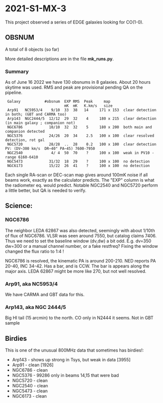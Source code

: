 # 2021-S1-MX-3

This project observed a series of EDGE galaxies looking for CO(1-0).

## OBSNUM

A total of 8 objects (so far)

More detailed descriptions are in the file **mk_runs.py**.

### Summary

As of June 16 2022 we have 130 obsnums in 8 galaxies. About 20 hours skytime was used.
RMS and peak are provisional pending QA on the pipeline.

     Galaxy           #obsnum  EXP RMS  Peak     map
                               mK  mK   K.km/s   size
     Arp91   NC5953/4    9/10  33  38   14     171 x 153  clear detection in both; (GBT and CARMA too)
     Arp143  NGC2444/5  12/12  29  32    4     180 x 215  clear detection (in main galaxy ; companion not) 
     NGC6786            10/10  32  32    5     180 x 200  both main and companion detected
     NGC5376            24/26  20  34    2.5   100 x 100  clear resolved detection, rot gal
     NGC5720            28/28  ..  28    0.2   100 x 100  clear detection  PV: (DV~300 km/s  DR~40" PA~45) 7600-7950
     NGC2540             4/ 4  50  70    ?     100 x 100  weak in PV10 - range 6160-6410
     NGC5473            31/32  18  29    ?     100 x 100  no detection
     NGC6173            15/22  26  41    ?     100 x 100  no detection

Each single RA-scan or DEC-scan map gives around 100mK noise if all beams work, exactly as the calculator predicts.
The "EXP" column is what the radiometer eq. would predict. Notable NGC2540 and NGC5720 perform a little better,
but QA is needed to verify.


## Science:

### NGC6786

The neighbor LEDA 62867 was also detected, seemingly with about 1/10th of flux of NGC6786.
VLSR was seen around 7550, but catalog claims 7406. Thus we need to set the
baseline window (dv,dw) a bit odd. E.g. dv=350 dw=300 or a manual channel number,
or a fake restfreq?   Fixing the window changed the flux ratio to 1:4 !

NGC6786 is resolved, the kinematic PA is around 200-210. NED reports PA 20-40, INC 34-42.
Has a bar, and is CCW.  The bar is appears along the major axis.
LEDA 62867 might be more like 270, but not well resolved.


### Arp91, aka NC5953/4

We have CARMA and GBT data for this.

### Arp143, aka NGC 2444/5

Big HI tail (15 arcmin) to the north.
CO only in N2444 it seems.   Not in GBT sample



## Birdies

This is one of the unusual 800MHz data that sometimes has birdies!:

* Arp143  - shows up strong in Tsys, but weak in data [3955]
* Arp91   - clean [1926]
* NGC6786 - clean
* NGC5376 - 99286 only in beams 14,15 that were bad
* NGC5720 - clean
* NGC2540 - clean 
* NGC5473 - clean
* NGC6173 - clean

